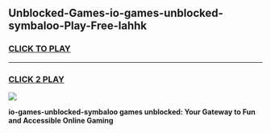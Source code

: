 
## Unblocked-Games-io-games-unblocked-symbaloo-Play-Free-lahhk
<h3>
<a href="https://premium76.site?title=io-games-unblocked-symbaloo&ref=20A">CLICK TO PLAY</a></h3>
<hr>

<h3>
<a href="https://premium76.site?title=io-games-unblocked-symbaloo&ref=20A">CLICK 2 PLAY</a>
  
</h3>

<a href="https://premium76.site?title=io-games-unblocked-symbaloo&ref=20A"><img src="https://clearcache.store/games.png"></a>


**io-games-unblocked-symbaloo games unblocked: Your Gateway to Fun and Accessible Online Gaming**
